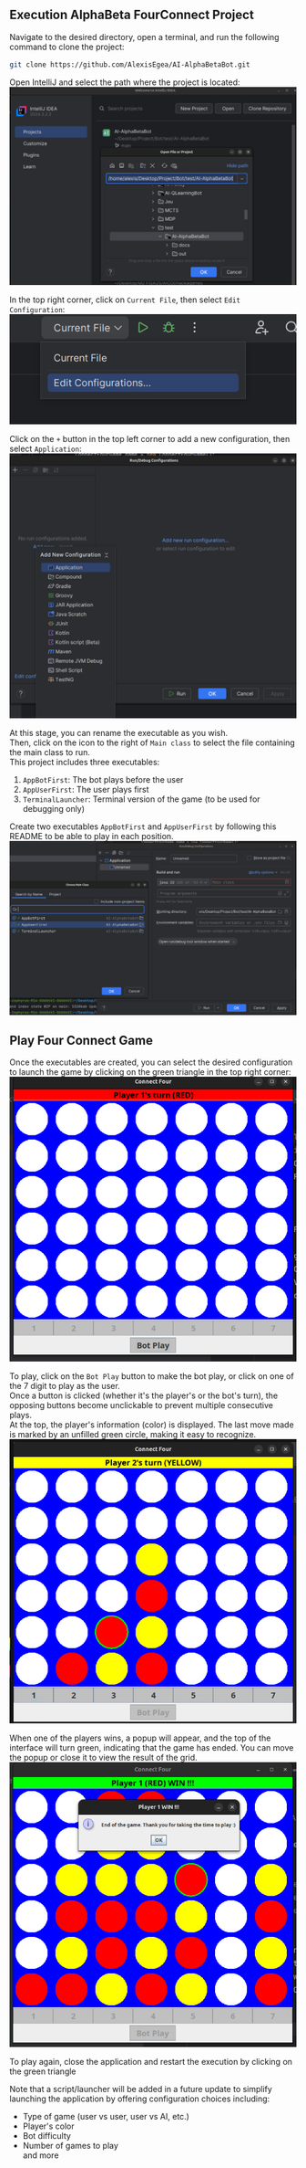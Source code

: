 ## Execution AlphaBeta FourConnect Project

Navigate to the desired directory, open a terminal, and run the following command to clone the project:
```bash
git clone https://github.com/AlexisEgea/AI-AlphaBetaBot.git
```

Open IntelliJ and select the path where the project is located:
![](./img/1.%20open_project.png)

In the top right corner, click on `Current File`, then select `Edit Configuration`:
![](./img/2.%20config.png)

Click on the `+` button in the top left corner to add a new configuration, then select `Application`:
![](./img/3.%20select_config.png)

At this stage, you can rename the executable as you wish.  
Then, click on the icon to the right of `Main class` to select the file containing the main class to run.   
This project includes three executables:
1. `AppBotFirst`: The bot plays before the user
2. `AppUserFirst`: The user plays first
3. `TerminalLauncher`: Terminal version of the game (to be used for debugging only)  

Create two executables `AppBotFirst` and `AppUserFirst` by following this README to be able to play in each position.
![](./img/4.%20edit_config.png)

## Play Four Connect Game

Once the executables are created, you can select the desired configuration to launch the game by clicking on the green 
triangle in the top right corner: 
![](./img/5.%20game_open.png)

To play, click on the `Bot Play` button to make the bot play, or click on one of the 7 digit to play as the user.  
Once a button is clicked (whether it's the player's or the bot's turn), the opposing buttons become unclickable to prevent multiple consecutive plays.  
At the top, the player's information (color) is displayed. The last move made is marked by an unfilled green circle, making it easy to recognize.
![](./img/6.%20game_play.png)

When one of the players wins, a popup will appear, and the top of the interface will turn green, indicating that the game has ended. You can move the popup or close it to view the result of the grid.  
![](./img/7.%20game_win.png)

To play again, close the application and restart the execution by clicking on the green triangle

Note that a script/launcher will be added in a future update to simplify launching the application by offering configuration choices including:
- Type of game (user vs user, user vs AI, etc.)
- Player's color
- Bot difficulty
- Number of games to play    
and more